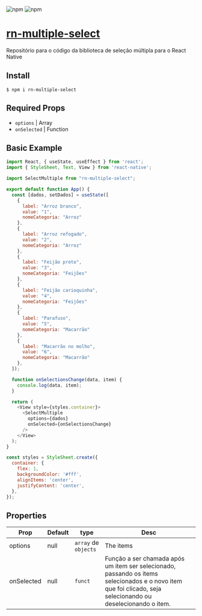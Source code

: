 ![npm](https://img.shields.io/npm/dm/rn-multiple-select?style=for-the-badge)
![npm](https://img.shields.io/npm/v/rn-multiple-select?style=for-the-badge)
# [rn-multiple-select](https://www.npmjs.com/package/rn-multiple-select)
Repositório para o código da biblioteca de seleção múltipla para o React Native

## Install

```shell
$ npm i rn-multiple-select
```

## Required Props

- `options` | Array
- `onSelected` | Function

## Basic Example

```js
import React, { useState, useEffect } from 'react';
import { StyleSheet, Text, View } from 'react-native';

import SelectMultiple from "rn-multiple-select";

export default function App() {
  const [dados, setDados] = useState([
    {
      label: "Arroz branco", 
      value: "1",
      nomeCategoria: "Arroz"
    },
    {
      label: "Arroz refogado", 
      value: "2",
      nomeCategoria: "Arroz"
    },
    {
      label: "Feijão preto", 
      value: "3",
      nomeCategoria: "Feijões"
    },
    {
      label: "Feijão carioquinha", 
      value: "4",
      nomeCategoria: "Feijões"
    },
    {
      label: "Parafuso", 
      value: "5",
      nomeCategoria: "Macarrão"
    },
    {
      label: "Macarrão no molho", 
      value: "6",
      nomeCategoria: "Macarrão"
    },
  ]);

  function onSelectionsChange(data, item) {
    console.log(data, item); 
  }

  return (
    <View style={styles.container}>
      <SelectMultiple
        options={dados}
        onSelected={onSelectionsChange} 
      />
    </View>
  );
}

const styles = StyleSheet.create({
  container: {
    flex: 1,
    backgroundColor: '#fff',
    alignItems: 'center',
    justifyContent: 'center',
  },
});

```

## Properties

| Prop                        | Default | type     | Desc                                                                                                               |
| --------------------------- | ------- | -------- | ------------------------------------------------------------------------------------------------------------------ |
| options | null | `array` de `objects` | The items |
| onSelected | null | `funct` | Função a ser chamada após um item ser selecionado, passando os items selecionados e o novo item que foi clicado, seja selecionando ou deselecionando o item. |
